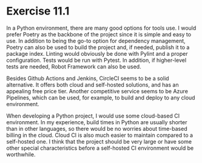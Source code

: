 # Exercise 11.1

In a Python environment, there are many good options for tools use.
I would prefer Poetry as the backbone of the project since it is simple and easy to use.
In addition to being the go-to option for dependency management,
Poetry can also be used to build the project and, if needed, publish it to a package index.
Linting would obviously be done with Pylint and a proper configuration.
Tests would be run with Pytest.
In addition, if higher-level tests are needed, Robot Framework can also be used.

Besides Github Actions and Jenkins, CircleCI seems to be a solid alternative. It offers both cloud and self-hosted solutions, and has an appealing free price tier. Another competitive service seems to be Azure Pipelines, which can be used, for example, to build and deploy to any cloud environment.

When developing a Python project, I would use some cloud-based CI environment. In my experience, build times in Python are usually shorter than in other languages, so there would be no worries about time-based billing in the cloud. Cloud CI is also much easier to maintain compared to a self-hosted one. I think that the project should be very large or have some other special characteristics before a self-hosted CI environment would be worthwhile.
